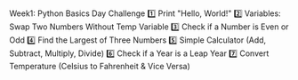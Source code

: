 Week1: Python Basics
Day	Challenge
1️⃣	Print "Hello, World!"
2️⃣	Variables: Swap Two Numbers Without Temp Variable
3️⃣	Check if a Number is Even or Odd
4️⃣	Find the Largest of Three Numbers
5️⃣	Simple Calculator (Add, Subtract, Multiply, Divide)
6️⃣	Check if a Year is a Leap Year
7️⃣	Convert Temperature (Celsius to Fahrenheit & Vice Versa)